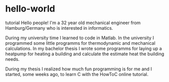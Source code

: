 # hello-world
tutorial
Hello people!
I'm a 32 year old mechanical engineer from Hamburg/Germany who is interested in informatics.

During my university time I learned to code in Matlab. In the university I programmed some little programms for thermodynamic and mechanical calculations. In my bachelor thesis I wrote some programms for laying up a heatpump for heating a building and calculate the estimate heat the building needs.

During my thesis I realized how much fun programming is for me and I started, some weeks ago, to learn C with the HowToC online tutorial.
